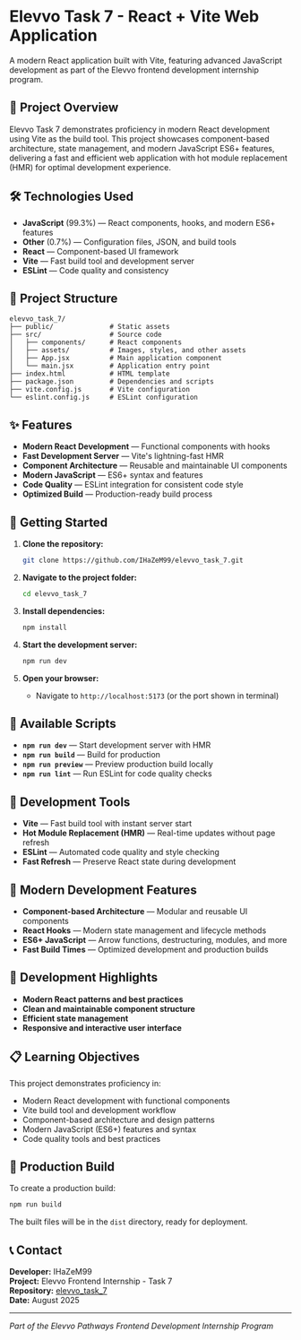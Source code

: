 # Elevvo Task 7 - React + Vite Web Application

A modern React application built with Vite, featuring advanced JavaScript development as part of the Elevvo frontend development internship program.

## 🚀 Project Overview

Elevvo Task 7 demonstrates proficiency in modern React development using Vite as the build tool. This project showcases component-based architecture, state management, and modern JavaScript ES6+ features, delivering a fast and efficient web application with hot module replacement (HMR) for optimal development experience.

## 🛠 Technologies Used

- **JavaScript** (99.3%) — React components, hooks, and modern ES6+ features
- **Other** (0.7%) — Configuration files, JSON, and build tools
- **React** — Component-based UI framework
- **Vite** — Fast build tool and development server
- **ESLint** — Code quality and consistency

## 📁 Project Structure

```
elevvo_task_7/
├── public/              # Static assets
├── src/                 # Source code
│   ├── components/      # React components
│   ├── assets/          # Images, styles, and other assets
│   ├── App.jsx          # Main application component
│   └── main.jsx         # Application entry point
├── index.html           # HTML template
├── package.json         # Dependencies and scripts
├── vite.config.js       # Vite configuration
└── eslint.config.js     # ESLint configuration
```

## ✨ Features

- **Modern React Development** — Functional components with hooks
- **Fast Development Server** — Vite's lightning-fast HMR
- **Component Architecture** — Reusable and maintainable UI components
- **Modern JavaScript** — ES6+ syntax and features
- **Code Quality** — ESLint integration for consistent code style
- **Optimized Build** — Production-ready build process

## 🚀 Getting Started

1. **Clone the repository:**
   ```bash
   git clone https://github.com/IHaZeM99/elevvo_task_7.git
   ```

2. **Navigate to the project folder:**
   ```bash
   cd elevvo_task_7
   ```

3. **Install dependencies:**
   ```bash
   npm install
   ```

4. **Start the development server:**
   ```bash
   npm run dev
   ```

5. **Open your browser:**
   - Navigate to `http://localhost:5173` (or the port shown in terminal)

## 📜 Available Scripts

- **`npm run dev`** — Start development server with HMR
- **`npm run build`** — Build for production
- **`npm run preview`** — Preview production build locally
- **`npm run lint`** — Run ESLint for code quality checks

## 🔧 Development Tools

- **Vite** — Fast build tool with instant server start
- **Hot Module Replacement (HMR)** — Real-time updates without page refresh
- **ESLint** — Automated code quality and style checking
- **Fast Refresh** — Preserve React state during development

## 📱 Modern Development Features

- **Component-based Architecture** — Modular and reusable UI components
- **React Hooks** — Modern state management and lifecycle methods
- **ES6+ JavaScript** — Arrow functions, destructuring, modules, and more
- **Fast Build Times** — Optimized development and production builds

## 🎨 Development Highlights

- **Modern React patterns and best practices**
- **Clean and maintainable component structure**
- **Efficient state management**
- **Responsive and interactive user interface**

## 📋 Learning Objectives

This project demonstrates proficiency in:
- Modern React development with functional components
- Vite build tool and development workflow
- Component-based architecture and design patterns
- Modern JavaScript (ES6+) features and syntax
- Code quality tools and best practices

## 🚀 Production Build

To create a production build:

```bash
npm run build
```

The built files will be in the `dist` directory, ready for deployment.

## 📞 Contact

**Developer:** IHaZeM99  
**Project:** Elevvo Frontend Internship - Task 7  
**Repository:** [elevvo_task_7](https://github.com/IHaZeM99/elevvo_task_7)  
**Date:** August 2025

---

*Part of the Elevvo Pathways Frontend Development Internship Program*
